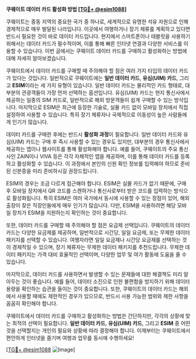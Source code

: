 **쿠웨이트 데이터 카드 활성화 방법 [[TG💪+ @esim1088](https://t.me/s/esim1088)]**

쿠웨이트는 중동 지역의 중요한 국가 중 하나로, 세계적으로 유명한 석유 자원으로 인해 경제적으로 매우 발달된 나라입니다. 이곳에서 여행하거나 장기 체류를 계획하고 있다면 반드시 필요한 것이 바로 데이터 카드입니다. 현지에서 스마트폰이나 태블릿을 사용하기 위해서는 데이터 카드가 필수적이며, 이를 통해 빠른 인터넷 연결과 다양한 서비스를 이용할 수 있습니다. 이번 글에서는 쿠웨이트 데이터 카드를 구매하고 활성화하는 방법에 대해 자세히 알아보겠습니다.

쿠웨이트에서 데이터 카드를 구매할 때 주의해야 할 점은 여러 가지 타입의 데이터 카드가 있다는 것입니다. 일반적으로 쿠웨이트에는 **일반 데이터 카드**, **유심(UIM) 카드**, 그리고 **ESIM**이라는 세 가지 유형이 있습니다. 일반 데이터 카드는 물리적인 카드 형태로, 대부분의 관광객들이 가장 먼저 선택하는 옵션입니다. 유심(UIM) 카드는 현지 통신사에서 제공하는 일종의 SIM 카드로, 일반적으로 해외 방문객들이 쉽게 구매할 수 있는 방식입니다. 마지막으로 ESIM은 최근에 등장한 기술로, 실물 카드 없이 모바일 장치에서 직접 설정하여 사용할 수 있습니다. 특히 장기 체류자나 국제적으로 이동성이 높은 사람들에게 인기가 많습니다.

데이터 카드를 구매한 후에는 반드시 **활성화 과정**이 필요합니다. 일반 데이터 카드와 유심(UIM) 카드는 구매 후 즉시 사용할 수 있는 경우도 있지만, 대부분의 경우 통신사에서 제공하는 앱이나 웹사이트를 통해 활성화해야 합니다. 예를 들어, 쿠웨이트의 주요 통신사인 ZAIN이나 VIVA 등은 각각 자체적인 앱을 제공하며, 이를 통해 데이터 카드를 등록하고 활성화할 수 있습니다. 이 과정에서 본인의 신원 확인 정보를 입력해야 하므로 준비된 신분증을 미리 준비하시길 권장드립니다.

ESIM의 경우는 조금 다르게 접근해야 합니다. ESIM은 실물 카드가 없기 때문에, 구매 후 모바일 장치에서 QR 코드를 스캔하거나 통신사로부터 받은 코드를 입력하는 방식으로 활성화됩니다. 특히 ESIM은 여러 국가에서 동시에 사용할 수 있는 장점이 있어, 해외 출장이 잦은 직장인들에게 매우 인기가 많습니다. 다만, ESIM을 사용하려면 해당 모바일 장치가 ESIM을 지원하는지 확인하는 것이 중요합니다.

또한, 데이터 카드를 구매할 때 주의해야 할 점은 요금제 선택입니다. 쿠웨이트의 데이터 카드는 다양한 요금제를 제공하며, 일반적으로 시간당, 일일 요금제, 또는 무제한 데이터 패키지를 선택할 수 있습니다. 여행자라면 일일 요금제나 시간당 요금제를 선택하는 것이 경제적일 수 있으며, 장기 체류자는 무제한 데이터 패키지를 추천드립니다. 무제한 데이터 패키지는 가격 대비 효율적인 선택이며, 다양한 업무 및 여가 활동에 도움을 줄 수 있습니다.

마지막으로, 데이터 카드를 사용하면서 발생할 수 있는 문제들에 대한 해결책도 미리 알아두는 것이 좋습니다. 예를 들어, 데이터 소진으로 인한 불편함을 방지하기 위해 데이터 용량을 확인하는 습관을 들이는 것이 중요합니다. 또한, 쿠웨이트의 데이터 카드는 해외에서 사용할 때에도 제한적인 경우가 있으므로, 반드시 사용 가능한 범위와 제한 사항을 꼼꼼히 확인해야 합니다.

쿠웨이트에서 데이터 카드를 구매하고 활성화하는 방법은 간단하지만, 각각의 상황에 맞는 최적의 선택이 필요합니다. **일반 데이터 카드**, **유심(UIM) 카드**, 그리고 **ESIM** 중 어떤 것을 선택할지는 개인의 필요와 상황에 따라 결정해야 합니다. 이제부터는 쿠웨이트에서 편안하게 인터넷을 즐기며 여행과 업무를 동시에 수행하세요!

[[TG💪+ @esim1088](https://t.me/s/esim1088) ![Image](https://i.postimg.cc/Y0z9fWf4/image.png)]
